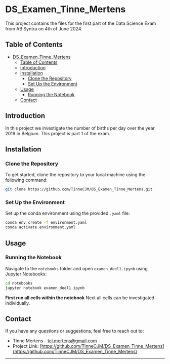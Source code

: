 # DS_Examen_Tinne_Mertens

This project contains the files for the first part of the Data Science Exam from AB Syntra on 4th of June 2024.

## Table of Contents

- [DS\_Examen\_Tinne\_Mertens](#ds_examen_tinne_mertens)
  - [Table of Contents](#table-of-contents)
  - [Introduction](#introduction)
  - [Installation](#installation)
    - [Clone the Repository](#clone-the-repository)
    - [Set Up the Environment](#set-up-the-environment)
  - [Usage](#usage)
    - [Running the Notebook](#running-the-notebook)
  - [Contact](#contact)

## Introduction

In this project we investigate the number of births per day over the year 2019 in Belgium.
This project is part 1 of the exam.

## Installation

### Clone the Repository

To get started, clone the repository to your local machine using the following command:

```sh
git clone https://github.com/TinneCJM/DS_Examen_Tinne_Mertens.git
```

### Set Up the Environment

Set up the conda environment using the provided `.yaml` file:

```sh
conda env create -f environment.yaml
conda activate environment.yaml
```

## Usage

### Running the Notebook

Navigate to the `notebooks` folder and open `examen_deel1.ipynb` using Jupyter Notebooks:

```sh
cd notebooks
jupyter notebook examen_deel1.ipynb
```
**First run all cells within the notebook**
Next all cells can be investigated individually.

## Contact

If you have any questions or suggestions, feel free to reach out to:

- Tinne Mertens - tcj.mertens@gmail.com
- Project Link: [https://github.com/TinneCJM/DS_Examen_Tinne_Mertens](https://github.com/TinneCJM/DS_Examen_Tinne_Mertens)

---
